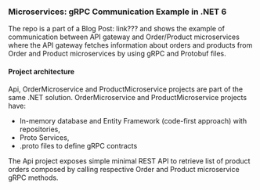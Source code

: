### Microservices: gRPC Communication Example in .NET 6

The repo is a part of a Blog Post: link??? and shows the example of communication between API gateway and Order/Product microservices where the API gateway fetches information about orders and products from Order and Product microservices by using gRPC and Protobuf files.

#### Project architecture

Api, OrderMicroservice and ProductMicroservice projects are part of the same .NET solution. OrderMicroservice and ProductMicroservice projects have:
- In-memory database and Entity Framework (code-first approach) with repositories,
- Proto Services,
- .proto files to define gRPC contracts

The Api project exposes simple minimal REST API to retrieve list of product orders composed by calling respective Order and Product microservice gRPC methods.
